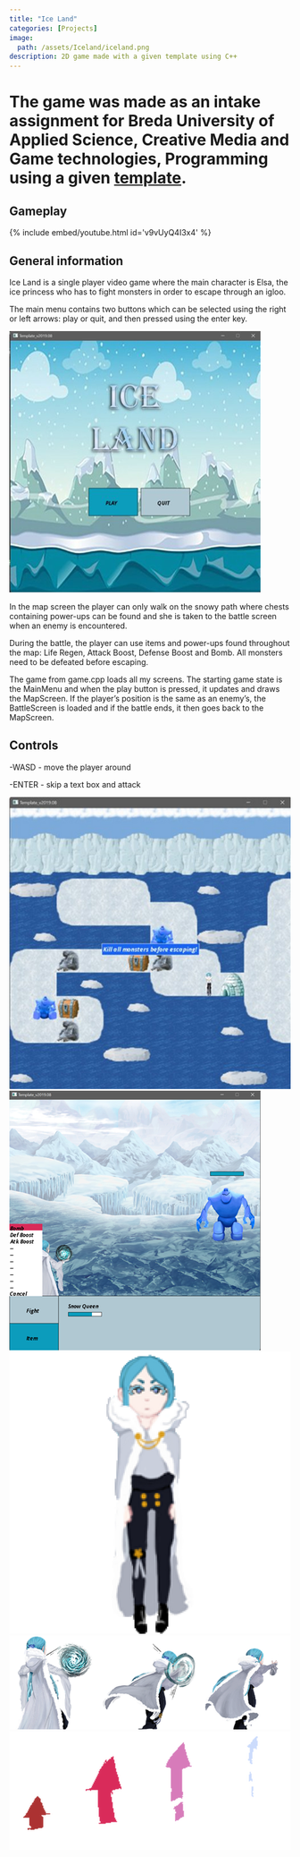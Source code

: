 ```yaml
---
title: "Ice Land"
categories: [Projects]
image: 
  path: /assets/Iceland/iceland.png
description: 2D game made with a given template using C++
---
```


# The game was made as an intake assignment for Breda University of Applied Science, Creative Media and Game technologies, Programming using a given [template](https://www.3dgep.com/cpp-fast-track-2-template/).

## Gameplay

{% include embed/youtube.html id='v9vUyQ4I3x4' %}

## General information

Ice Land is a single player video game where the main character is Elsa, the ice princess who has to fight monsters in order to escape through an igloo. 

The main menu contains two buttons which can be selected using the right or left arrows: play or quit, and then pressed using the enter key.

![](../assets/Iceland/iceland1.png)

In the map screen the player can only walk on the snowy path where chests containing power-ups can be found and she is taken to the battle screen when an enemy is encountered.

During the battle, the player can use items and power-ups found throughout the map: Life Regen, Attack Boost, Defense Boost and Bomb. All monsters need to be defeated before escaping.

The game from game.cpp loads all my screens. The starting game state is the MainMenu and when the play button is pressed, it updates and draws the MapScreen. If the player’s position is the same as an enemy’s, the BattleScreen is loaded and if the battle ends, it then goes back to the MapScreen.

## Controls

-WASD - move the player around

-ENTER - skip a text box and attack

![](../assets/Iceland/iceland2.png)
![](../assets/Iceland/iceland3.png)
![](../assets/Iceland/iceland4.png)
![](../assets/Iceland/iceland5.png)
![](../assets/Iceland/iceland6.png)
